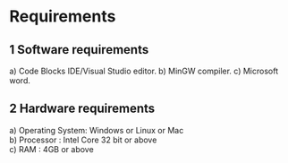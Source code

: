 # Requirements

## 1 Software requirements

a) Code Blocks IDE/Visual Studio editor.
b) MinGW compiler.
c) Microsoft word.

## 2 Hardware requirements

a) Operating System:  Windows or Linux or Mac\
b) Processor       :  Intel Core 32 bit or above\
c) RAM             :  4GB or above
